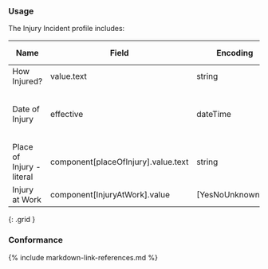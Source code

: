 ### Usage
The Injury Incident profile includes:

| **Name** |  **Field**   |  **Encoding**  |  **IJE Field Name(s)**  |
| ---------------| ------------------------ | ------------- | ------------------- |
| How Injured?  | value.text  | string | HOWINJ  |
| Date of Injury | effective | dateTime | DOI_YR, DOI_MO, DOI_DY, TOI_HR, TOI_UNIT |
| Place of Injury - literal  | component[placeOfInjury].value.text | string | POILTRL |
| Injury at Work  | component[InjuryAtWork].value  | [YesNoUnknownVS] | WORKINJ  |
{: .grid }


### Conformance

{% include markdown-link-references.md %}
